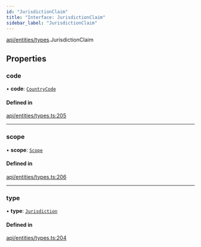 ```yaml
---
id: "JurisdictionClaim"
title: "Interface: JurisdictionClaim"
sidebar_label: "JurisdictionClaim"
---
```


[api/entities/types](../../../../../modules/API/Entities/Types/Types.md).JurisdictionClaim

## Properties

### code

• **code**: [`CountryCode`](../../../../../enums/Generated/Types/CountryCode/CountryCode.md)

#### Defined in

[api/entities/types.ts:205](https://github.com/PolymeshAssociation/polymesh-sdk/blob/995f17653/src/api/entities/types.ts#L205)

___

### scope

• **scope**: [`Scope`](../Scope/Scope.md)

#### Defined in

[api/entities/types.ts:206](https://github.com/PolymeshAssociation/polymesh-sdk/blob/995f17653/src/api/entities/types.ts#L206)

___

### type

• **type**: [`Jurisdiction`](../../../../../enums/API/Entities/Types/ClaimType/ClaimType.md#jurisdiction)

#### Defined in

[api/entities/types.ts:204](https://github.com/PolymeshAssociation/polymesh-sdk/blob/995f17653/src/api/entities/types.ts#L204)
